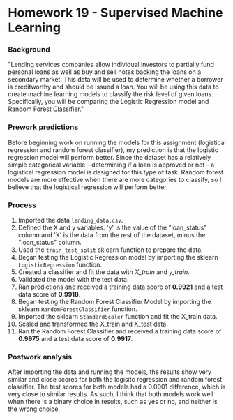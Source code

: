 # Homework 19 - Supervised Machine Learning

### Background

"Lending services companies allow individual investors to partially fund personal loans as well as buy and sell notes backing the loans on a secondary market. This data will be used to determine whether a borrower is creditworthy and should be issued a loan.
You will be using this data to create machine learning models to classify the risk level of given loans. Specifically, you will be comparing the Logistic Regression model and Random Forest Classifier."


### Prework predictions

Before beginning work on running the models for this assignment (logistical regression and random forest classifier), my prediction is that the logistic regression model will perform better. Since the dataset has a relatively simple categorical variable - determining if a loan is approved or not - a logistical regression model is designed for this type of task. Random forest models are more effective when there are more categories to classify, so I believe that the logistical regression will perform better.

### Process

1. Imported the data `lending_data.csv`.
2. Defined the X and y variables. 'y' is the value of the "loan_status" column and 'X' is the data from the rest of the dataset, minus the "loan_status" column.
3. Used the `train_test_split` sklearn function to prepare the data.
4. Began testing the Logistic Regression model by importing the sklearn `LogisticRegression` function.
5. Created a classifier and fit the data with *X_train* and *y_train*.
6. Validated the model with the test data.
7. Ran predictions and received a training data score of **0.9921** and a test data score of **0.9918**.
8. Began testing the Random Forest Classifier Model by importing the sklearn `RandomForestClassifier` function.
9. Imported the sklearn `StandardScaler` function and fit the X_train data.
10. Scaled and transformed the X_train and X_test data.
11. Ran the Random Forest Classifier and received a training data score of **0.9975** and a test data score of **0.9917**.

### Postwork analysis
After importing the data and running the models, the results show very similar and close scores for both the logisitc regression and random forest classifier. The test scores for both models had a 0.0001 difference, which is very close to similar results. As such, I think that both models work well when there is a binary choice in results, such as yes or no, and neither is the wrong choice.
